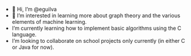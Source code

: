 - 👋 Hi, I’m @eguilva
- 👀 I’m interested in learning more about graph theory and the various elements of machine learning.
- I’m currently learning how to implement basic algorithms using the C language. 
- I’m looking to collaborate on school projects only currently (in either C or Java for now). 


<!---
eguilva/eguilva is a ✨ special ✨ repository because its `README.md` (this file) appears on your GitHub profile.
You can click the Preview link to take a look at your changes.
--->

